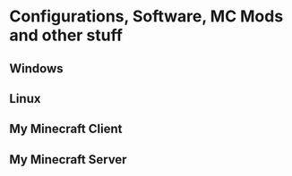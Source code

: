 # **Configurations, Software, MC Mods and other stuff**

## **Windows**

## **Linux**

## **My Minecraft Client**

## **My Minecraft Server**

